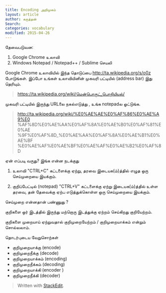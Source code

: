 ```yaml
---
title: Encoding அறிமுகம்
layout: article 
author: கருத்தன்
Search:  
categories: vocabulary
modified: 2015-04-26
---
```


தேவைபடுவன:
1. Google Chrome உலாவி
2. Windows Notepad / Notepad++ / Sublime  செயலி 

Google Chrome உலாவியில் இந்த தொடுப்பை http://ta.wikipedia.org/s/o0z போடுங்கள். இப்போ உங்கள் உலாவியினின் முகவரி பட்டியில் (address bar) இது தெரியும்.

>https://ta.wikipedia.org/wiki/மென்பொருட்_பொறியியல்/

முகவரி பட்டியில் இருந்து URLலை நகல்எடுத்து , உங்க notepadல ஓட்டுங்க.

>http://ta.wikipedia.org/wiki/%E0%AE%AE%E0%AF%86%E0%AE%A9%E0
>%AF%8D%E0%AE%AA%E0%AF%8A%E0%AE%B0%E0%AF%81%E0%AE
>%9F%E0%AF%8D_%E0%AE%AA%E0%AF%8A%E0%AE%B1%E0%AE%BF
>%E0%AE%AF%E0%AE%BF%E0%AE%AF%E0%AE%B2%E0%AF%8D

ஏன் எப்படி வருது? இங்க என்ன நடக்குது

1. உலாவி "CTRL+C" கட்டளைக்கு ஏற்று,  தரவை இடையக(ம்)த்தில்  எழுத ஒரு செய்முறையை இயக்கும்.

2. குறிப்பேட்டில் (notepad) "CTRL+V" கட்டளைக்கு ஏற்று     இடையக(ம்)த்தில்   உள்ள தரவை, தன் தேவைக்கு ஏற்ப எடுத்துக்கொள்ள ஒரு செய்முறையை இயக்கும்.

செய்முறை என்னதான் பண்ணுது ?

குறிகளை ஒர் இடத்தில் இருந்து  மற்றொரு இடத்துக்கு ஏற்றம் செய்கிறது  குறியேற்றம்.

குறிகளை முறையாய் ஏற்றுவதால் குறிமுறையேற்றம் / குறிமுறையாக்கம்  என்றும் சொல்லலாம்.

தொடர்புடைய வேறுசொற்கள்
* குறிமுறையாக்கு   (encode)    
* குறிமுறைநீக்கு      (decode)
* குறிமுறையாக்கம் (encoding)
* குறிமுறைநீக்கம்   (decoding)
* குறிமுறையாக்கி    (encoder )
* குறிமுறைநீக்கி      (decoder)

> Written with [StackEdit](https://stackedit.io/).